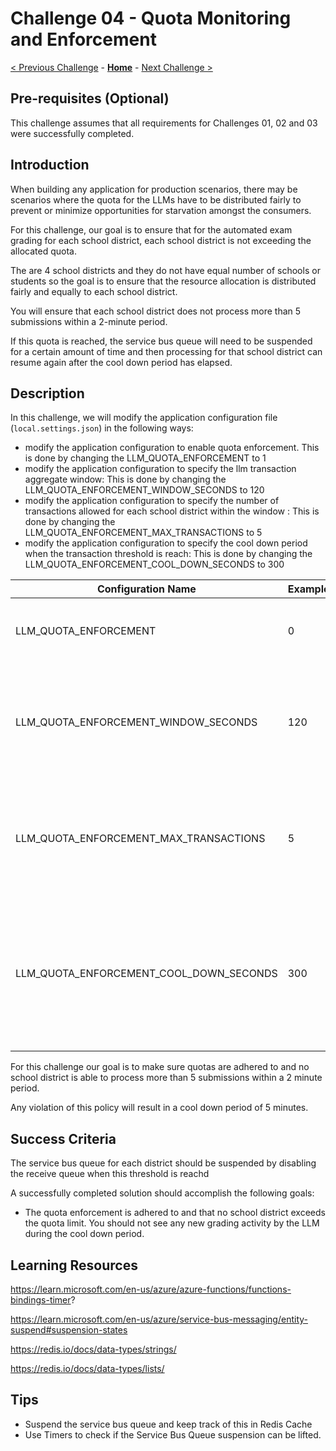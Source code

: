 # Challenge 04 - Quota Monitoring and Enforcement

[< Previous Challenge](./Challenge-03.md) - **[Home](../README.md)** - [Next Challenge >](./Challenge-05.md)

## Pre-requisites (Optional)

This challenge assumes that all requirements for Challenges 01, 02 and 03 were successfully completed.

## Introduction

When building any application for production scenarios, there may be scenarios where the quota for the LLMs have to be distributed fairly to prevent or minimize opportunities for starvation amongst the consumers.

For this challenge, our goal is to ensure that for the automated exam grading for each school district, each school district is not exceeding the allocated quota.

The are 4 school districts and they do not have equal number of schools or students so the goal is to ensure that the resource allocation is distributed fairly and equally to each school district.

You will ensure that each school district does not process more than 5 submissions within a 2-minute period. 

If this quota is reached, the service bus queue will need to be suspended for a certain amount of time and then processing for that school district can resume again after the cool down period has elapsed.

## Description

In this challenge, we will modify the application configuration file (`local.settings.json`) in the following ways:

- modify the application configuration to enable quota enforcement. This is done by changing the LLM_QUOTA_ENFORCEMENT to 1
- modify the application configuration to specify the llm transaction aggregate window: This is done by changing the LLM_QUOTA_ENFORCEMENT_WINDOW_SECONDS to 120
- modify the application configuration to specify the number of transactions allowed for each school district within the window : This is done by changing the LLM_QUOTA_ENFORCEMENT_MAX_TRANSACTIONS to 5
- modify the application configuration to specify the cool down period when the transaction threshold is reach:  This is done by changing the LLM_QUOTA_ENFORCEMENT_COOL_DOWN_SECONDS to 300


| Configuration Name | Examples| Description|
|--------------|-----------|------------|
| LLM_QUOTA_ENFORCEMENT | 0     | Whether or not Quota enforcement is enabled for the app        |
| LLM_QUOTA_ENFORCEMENT_WINDOW_SECONDS      | 120  | The number of seconds that define the transaction aggregation window for quota enforcement       |
| LLM_QUOTA_ENFORCEMENT_MAX_TRANSACTIONS      | 5  | The number of transactions allowed per school district within the transaction window       |
| LLM_QUOTA_ENFORCEMENT_COOL_DOWN_SECONDS      | 300  | The number of seconds the district needs to wait before processing can resume. Should be greater than the transaction window       |


For this challenge our goal is to make sure quotas are adhered to and no school district is able to process more than 5 submissions within a 2 minute period.

Any violation of this policy will result in a cool down period of 5 minutes.

## Success Criteria

The service bus queue for each district should be suspended by disabling the receive queue when this threshold is reachd

A successfully completed solution should accomplish the following goals:

- The quota enforcement is adhered to and that no school district exceeds the quota limit. You should not see any new grading activity by the LLM during the cool down period.



## Learning Resources

https://learn.microsoft.com/en-us/azure/azure-functions/functions-bindings-timer?

https://learn.microsoft.com/en-us/azure/service-bus-messaging/entity-suspend#suspension-states

https://redis.io/docs/data-types/strings/

https://redis.io/docs/data-types/lists/

## Tips
- Suspend the service bus queue and keep track of this in Redis Cache
- Use Timers to check if the Service Bus Queue suspension can be lifted.
